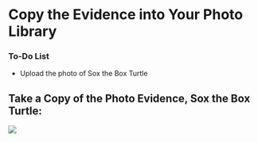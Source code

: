 # Copy the Evidence into Your Photo Library

<div class="aside">
<h3>To-Do List</h3>
<ul>
  <li>Upload the photo of Sox the Box Turtle</li>
</ul>
</div>


## Take a Copy of the Photo Evidence, Sox the Box Turtle:

![](https://res.cloudinary.com/tessamero/image/upload/v1611280405/turtle.png)